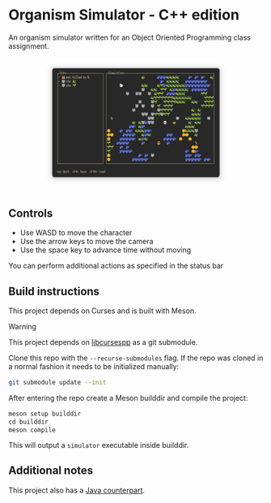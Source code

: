 # Organism Simulator - C++ edition
An organism simulator written for an Object Oriented Programming class assignment.

<p align="center">
  <img src="/docs/resources/screenshot.png" width="75%">
</p>

## Controls
- Use WASD to move the character
- Use the arrow keys to move the camera 
- Use the space key to advance time without moving

You can perform additional actions as specified in the status bar

## Build instructions
This project depends on Curses and is built with Meson.

> [!WARNING]
> This project depends on [libcursespp](https://github.com/sajmon170/libcursespp) as a git submodule.

Clone this repo with the `--recurse-submodules` flag. If the repo was cloned in a normal fashion it needs to be initialized manually:
```bash
git submodule update --init
```

After entering the repo create a Meson builddir and compile the project:
```
meson setup builddir
cd builddir
meson compile
```

This will output a `simulator` executable inside builddir.

## Additional notes
This project also has a [Java counterpart](https://github.com/sajmon170/OrganismSim-Java).

